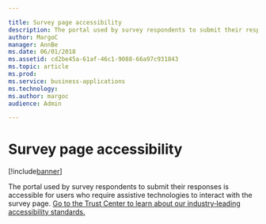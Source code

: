 ```yaml
---

title: Survey page accessibility
description: The portal used by survey respondents to submit their responses is accessible for users who require assistive technologies to interact with the survey page.
author: MargoC
manager: AnnBe
ms.date: 06/01/2018
ms.assetid: cd2be45a-61af-46c1-9088-66a97c931843
ms.topic: article
ms.prod: 
ms.service: business-applications
ms.technology: 
ms.author: margoc
audience: Admin

---
```

#  Survey page accessibility 




[!include[banner](../../includes/banner.md)]

The portal used by survey respondents to submit their responses is accessible
for users who require assistive technologies to interact with the survey page.
[Go to the Trust Center to learn about our industry‑leading accessibility
standards.](https://www.microsoft.com/en-us/trustcenter/compliance/accessibility)


